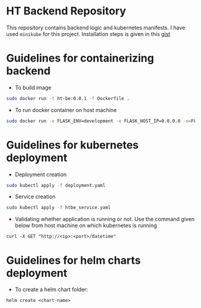 # HT Backend Repository

This repository contains backend logic and kubernetes manifests. I have used `minikube` for this project. Installation steps is given in this [gist](https://gist.github.com/aliartiza75/3a34f059de62c7de04727dae6a363ea8)

# Guidelines for containerizing backend 

* To build image
```bash
sudo docker run -t ht-be:0.0.1 -f Dockerfile .
```

* To run docker container on host machine
```bash
sudo docker run -e FLASK_ENV=development -e FLASK_HOST_IP=0.0.0.0 -e=FLASK_HOST_PORT=5001 -e Name=Irtiza -p 1001:5001 ht-be:0.0.1
```

# Guidelines for kubernetes deployment

* Deployment creation
```bash
sudo kubectl apply -f deployment.yaml
```

* Service creation
```bash
sudo kubectl apply -f htbe_service.yaml 
```

* Validating whether application is running or not. Use the command given below from host machine on which kubernetes is running
```
curl -X GET "http://<ip>:<port>/datetime"
```

# Guidelines for helm charts deployment
* To create a helm chart folder:

```
helm create <chart-name>
```


